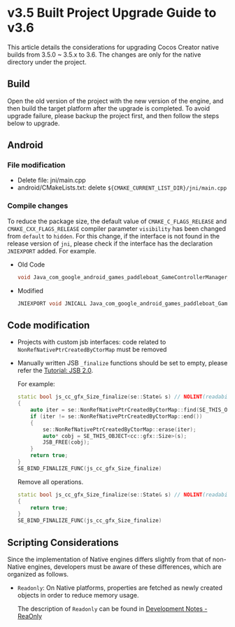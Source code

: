 # v3.5 Built Project Upgrade Guide to v3.6

This article details the considerations for upgrading Cocos Creator native builds from 3.5.0 ~ 3.5.x to 3.6. The changes are only for the native directory under the project.

## Build

Open the old version of the project with the new version of the engine, and then build the target platform after the upgrade is completed. To avoid upgrade failure, please backup the project first, and then follow the steps below to upgrade.

## Android

### File modification

- Delete file: jni/main.cpp
- android/CMakeLists.txt: delete `${CMAKE_CURRENT_LIST_DIR}/jni/main.cpp`

### Compile changes

To reduce the package size, the default value of `CMAKE_C_FLAGS_RELEASE` and `CMAKE_CXX_FLAGS_RELEASE` compiler parameter `visibility` has been changed from `default` to `hidden`. For this change, if the interface is not found in the release version of `jni`, please check if the interface has the declaration `JNIEXPORT` added. For example.

- Old Code

    ```c++
    void Java_com_google_android_games_paddleboat_GameControllerManager_onMouseConnected
    ```

- Modified

    ````c++
    JNIEXPORT void JNICALL Java_com_google_android_games_paddleboat_GameControllerManager_onMouseConnected
    ````

## Code modification

- Projects with custom jsb interfaces: code related to `NonRefNativePtrCreatedByCtorMap` must be removed

- Manually written JSB `_finalize` functions should be set to empty, please refer the [Tutorial: JSB 2.0](../../advanced-topics/JSB2.0-learning.md#c++-object-lifecycle-management).

    For example:
    
    ```c++
    static bool js_cc_gfx_Size_finalize(se::State& s) // NOLINT(readability-identifier-naming)
    {
        auto iter = se::NonRefNativePtrCreatedByCtorMap::find(SE_THIS_OBJECT<cc::gfx::Size>(s));
        if (iter != se::NonRefNativePtrCreatedByCtorMap::end())
        {
            se::NonRefNativePtrCreatedByCtorMap::erase(iter);
            auto* cobj = SE_THIS_OBJECT<cc::gfx::Size>(s);
            JSB_FREE(cobj);
        }
        return true;
    }
    SE_BIND_FINALIZE_FUNC(js_cc_gfx_Size_finalize)
    ```
    Remove all operations.
    ```c++
    static bool js_cc_gfx_Size_finalize(se::State& s) // NOLINT(readability-identifier-naming)
    {
        return true;
    }
    SE_BIND_FINALIZE_FUNC(js_cc_gfx_Size_finalize)
    ```

## Scripting Considerations

Since the implementation of Native engines differs slightly from that of non-Native engines, developers must be aware of these differences, which are organized as follows.

- `Readonly`: On Native platforms, properties are fetched as newly created objects in order to reduce memory usage.

    The description of `Readonly` can be found in [Development Notes - ReaOnly](../../scripting/readonly.md#readonly)
